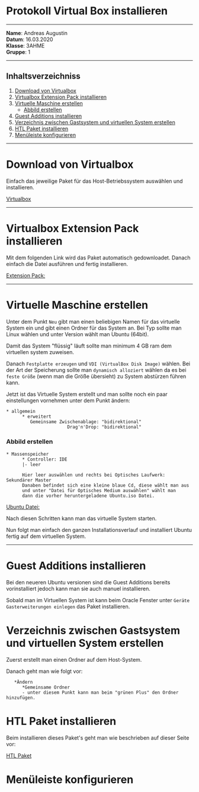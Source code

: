 # Protokoll Virtual Box installieren

-----

**Name**: Andreas Augustin  
**Datum**: 16.03.2020  
**Klasse**: 3AHME  
**Gruppe**: 1  

-----

## Inhaltsverzeichniss  

1) [Download von Virtualbox](#download-von-virtualbox)
1) [Virtualbox Extension Pack installieren](#virtualbox-extension-pack-installieren)
1) [Virtuelle Maschine erstellen](#virtuelle-maschine-erstellen)
    * [Abbild erstellen](#abbild-erstellen)
1) [Guest Additions installieren](#guest-additions-installieren)
1) [Verzeichnis zwischen Gastsystem und virtuellen System erstellen](#verzeichnis-zwischen-gastsystem-und-virtuellen-system-erstellen)
1) [HTL Paket installieren](#htl-paket-installieren)
1) [Menüleiste konfigurieren](#menüleiste-konfigurieren)

-----

# Download von Virtualbox

Einfach das jeweilige Paket für das Host-Betriebssystem auswählen und installieren.

[Virtualbox](https://www.virtualbox.org/wiki/Downloads)

-----

# Virtualbox Extension Pack installieren

Mit dem folgenden Link wird das Paket automatisch gedownloadet. Danach einfach die Datei ausführen und fertig installieren.

[Extension Pack:](https://download.virtualbox.org/virtualbox/6.1.4/Oracle_VM_VirtualBox_Extension_Pack-6.1.4.vbox-extpack)

-----

# Virtuelle Maschine erstellen

Unter dem Punkt ```Neu``` gibt man einen beliebigen Namen für das virtuelle System ein und gibt einen Ordner für das System an. Bei Typ sollte man Linux wählen und unter Version wählt man Ubuntu (64bit).

Damit das System "flüssig" läuft sollte man minimum 4 GB ram dem virtuellen system zuweisen.

Danach ```Festplatte erzeugen``` und ```VDI (VirtualBox Disk Image)``` wählen. Bei der Art der Speicherung sollte man ```dynamisch alloziert``` wählen da es bei ```feste Größe``` (wenn man die Größe übersieht) zu System abstürzen führen kann.

Jetzt ist das Virtuelle System erstellt und man sollte noch ein paar einstellungen vornehmen unter dem Punkt ändern:
```
* allgemein
      * erweitert
         Gemeinsame Zwischenablage: "bidirektional"
                       Drag'n'Drop: "bidirektional"
```
### Abbild erstellen
```
* Massenspeicher
      * Controller: IDE
      |- leer 
      
      Hier leer auswählen und rechts bei Optisches Laufwerk: Sekundärer Master
      Danaben befindet sich eine kleine blaue Cd, diese wählt man aus 
      und unter "Datei für Optisches Medium auswählen" wählt man    
      dann die vorher heruntergeladene Ubuntu.iso Datei.
```

[Ubuntu Datei:](https://ubuntu.com/download/desktop/thank-you?version=18.04.4&architecture=amd64)

Nach diesen Schritten kann man das virtuelle System starten.

Nun folgt man einfach den ganzen Installationsverlauf und installiert Ubuntu fertig auf dem virtuellen System.

-----

# Guest Additions installieren

Bei den neueren Ubuntu versionen sind die Guest Additions bereits vorinstalliert jedoch kann man sie auch manuel installieren.

Sobald man im Virtuellen System ist kann beim Oracle Fenster unter ```Geräte``` ```Gasterweiterungen einlegen``` das Paket installieren.

# Verzeichnis zwischen Gastsystem und virtuellen System erstellen

Zuerst erstellt man einen Ordner auf dem Host-System.

Danach geht man wie folgt vor:
```
   *Ändern
      *Gemeinsame Ordner
      - unter diesem Punkt kann man beim "grünen Plus" den Ordner hinzufügen.
```

# HTL Paket installieren

Beim installieren dieses Paket's geht man wie beschrieben auf dieser Seite vor:

[HTL Paket](http://www.htl-mechatronik.at/ubuntu-htl/readme)

# Menüleiste konfigurieren


